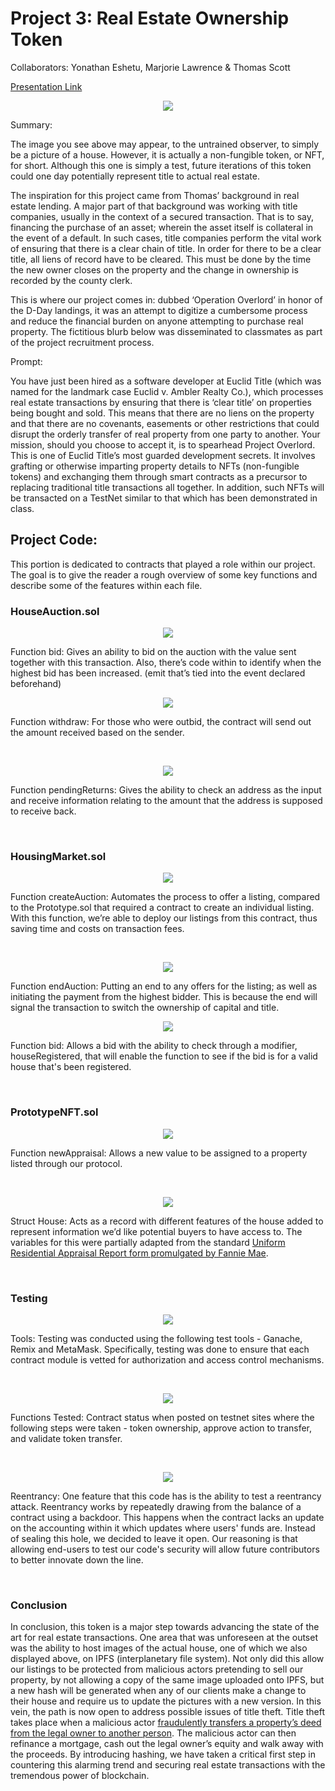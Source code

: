 # Project 3: Real Estate Ownership Token

Collaborators: Yonathan Eshetu, Marjorie Lawrence & Thomas Scott

[Presentation Link](https://github.com/ThomasJScott3/Real-Estate-Ownership-Token/blob/main/Real%20Estate%20Token%20Presentation.pdf)


<p align="center"><img src="https://github.com/ThomasJScott3/Real-Estate-Ownership-Token/blob/main/Images/NFT.png"></img></p>


Summary: 

The image you see above may appear, to the untrained observer, to simply be a picture of a house. However, it is actually a non-fungible token, or NFT, for short. Although this one is simply a test, future iterations of this token could one day potentially represent title to actual real estate. 

The inspiration for this project came from Thomas’ background in real estate lending. A major part of that background was working with title companies, usually in the context of a secured transaction. That is to say, financing the purchase of an asset; wherein the asset itself is collateral in the event of a default. In such cases, title companies perform the vital work of ensuring that there is a clear chain of title. In order for there to be a clear title, all liens of record have to be cleared. This must be done by the time the new owner closes on the property and the change in ownership is recorded by the county clerk. 

This is where our project comes in: dubbed ‘Operation Overlord’ in honor of the D-Day landings, it was an attempt to digitize a cumbersome process and reduce the financial burden on anyone attempting to purchase real property. The fictitious blurb below was disseminated to classmates as part of the project recruitment process.


Prompt: 

You have just been hired as a software developer at Euclid Title (which was named for the landmark case Euclid v. Ambler Realty Co.), which processes real estate transactions by ensuring that there is ‘clear title’ on properties being bought and sold. This means that there are no liens on the property and that there are no covenants, easements or other restrictions that could disrupt the orderly transfer of real property from one party to another. Your mission, should you choose to accept it, is to spearhead Project Overlord. This is one of Euclid Title’s most guarded development secrets. It involves grafting or otherwise imparting property details to NFTs (non-fungible tokens) and exchanging them through smart contracts as a precursor to replacing traditional title transactions all together. In addition, such NFTs will be transacted on a TestNet similar to that which has been demonstrated in class.


## Project Code:

This portion is dedicated to contracts that played a role within our project. The goal is to give the reader a rough overview of some key functions and describe some of the features within each file. 


### HouseAuction.sol


<p align="center"><img src="https://github.com/ThomasJScott3/Real-Estate-Ownership-Token/blob/main/Images/Bid.PNG"></img></p>


Function bid: Gives an ability to bid on the auction with the value sent together with this transaction. Also, there’s code within to identify when the highest bid has been increased. (emit that’s tied into the event declared beforehand)
<br>

<p align="center"><img src="https://github.com/ThomasJScott3/Real-Estate-Ownership-Token/blob/main/Images/Withdraw.PNG"></img></p>


Function withdraw: For those who were outbid, the contract will send out the amount received based on the sender.

<br>

<p align="center"><img src="https://github.com/ThomasJScott3/Real-Estate-Ownership-Token/blob/main/Images/PendingReturn.PNG"></img></p>


Function pendingReturns: Gives the ability to check an address as the input and receive information relating to the amount that the address is supposed to receive back.

<br>

### HousingMarket.sol


<p align="center"><img src="https://github.com/ThomasJScott3/Real-Estate-Ownership-Token/blob/main/Images/CreateAuction.PNG"></img></p>


Function createAuction: Automates the process to offer a listing, compared to the Prototype.sol that required a contract to create an individual listing. With this function, we’re able to deploy our listings from this contract, thus saving time and costs on transaction fees.

<br>

<p align="center"><img src="https://github.com/ThomasJScott3/Real-Estate-Ownership-Token/blob/main/Images/EndAuction.PNG"</img></p>


Function endAuction: Putting an end to any offers for the listing; as well as initiating the payment from the highest bidder. This is because the end will signal the transaction to switch the ownership of capital and title.


<p align="center"><img src="https://github.com/ThomasJScott3/Real-Estate-Ownership-Token/blob/main/Images/Bid_Auction.PNG"></img></p>


Function bid: Allows a bid with the ability to check through a modifier, houseRegistered, that will enable the function to see if the bid is for a valid house that's been registered.  

<br>

### PrototypeNFT.sol


<p align="center"><img src="https://github.com/ThomasJScott3/Real-Estate-Ownership-Token/blob/main/Images/newAppraisal.PNG"></img></p>


Function newAppraisal: Allows a new value to be assigned to a property listed through our protocol.

<br>

<p align="center"><img src="https://github.com/ThomasJScott3/Real-Estate-Ownership-Token/blob/main/Images/structHouse.PNG"></img></p>


Struct House: Acts as a record with different features of the house added to represent information we’d like potential buyers to have access to. The variables for this were partially adapted from the standard [Uniform Residential Appraisal Report form promulgated by Fannie Mae](https://singlefamily.fanniemae.com/media/12371/display).

<br>

### Testing


<p align="center"><img src="https://github.com/ThomasJScott3/Real-Estate-Ownership-Token/blob/main/Images/testingTool.png"></img></p>


Tools: Testing was conducted using the following test tools - Ganache, Remix and MetaMask.  Specifically, testing was done to ensure that each contract module is vetted for authorization and access control mechanisms. 

<br>

<p align="center"><img src="https://github.com/ThomasJScott3/Real-Estate-Ownership-Token/blob/main/Images/testingFunction.PNG"></img></p>


Functions Tested: Contract status when posted on testnet sites where the following steps were taken - token ownership, approve action to transfer, and validate token transfer.   

<br>

<p align="center"><img src="https://github.com/ThomasJScott3/Real-Estate-Ownership-Token/blob/main/Images/Reentrancy.PNG"></img></p>


Reentrancy: One feature that this code has is the ability to test a reentrancy attack. Reentrancy works by repeatedly drawing from the balance of a contract using a backdoor. This happens when the contract lacks an update on the accounting within it which updates where users' funds are. Instead of sealing this hole, we decided to leave it open. Our reasoning is that allowing end-users to test our code's security will allow future contributors to better innovate down the line. 

<br>

### Conclusion


In conclusion, this token is a major step towards advancing the state of the art for real estate transactions. One area that was unforeseen at the outset was the ability to host images of the actual house, one of which we also displayed above, on IPFS (interplanetary file system). Not only did this allow our listings to be protected from malicious actors pretending to sell our property, by not allowing a copy of the same image uploaded onto IPFS, but a new hash will be generated when any of our clients make a change to their house and require us to update the pictures with a new version. 
In this vein, the path is now open to address possible issues of title theft. Title theft takes place when a malicious actor [fraudulently transfers a property’s deed from the legal owner to another person](https://www.experian.com/blogs/ask-experian/what-is-home-title-fraud/). The malicious actor can then refinance a mortgage, cash out the legal owner’s equity and walk away with the proceeds. By introducing hashing, we have taken a critical first step in countering this alarming trend and securing real estate transactions with the tremendous power of blockchain.

